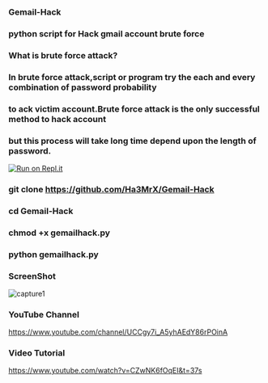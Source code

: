 ### Gemail-Hack

### python script for Hack gmail account brute force 

###  What is brute force attack?
### In brute force attack,script or program try the each and every combination of password probability 
### to ack victim account.Brute force attack is the only successful method to hack account
### but this process will take long time depend upon the length of password.


[![Run on Repl.it](https://repl.it/badge/github/Ha3MrX/Gemail-Hack)](https://repl.it/github/Ha3MrX/Gemail-Hack)


### git clone https://github.com/Ha3MrX/Gemail-Hack
    
### cd Gemail-Hack

### chmod +x gemailhack.py

### python gemailhack.py

### ScreenShot

![capture1](https://user-images.githubusercontent.com/33704360/38995760-7b25ec4c-439e-11e8-9430-c33bd9b1f5b4.PNG)

### YouTube Channel

https://www.youtube.com/channel/UCCgy7i_A5yhAEdY86rPOinA

### Video Tutorial

https://www.youtube.com/watch?v=CZwNK6fOqEI&t=37s

